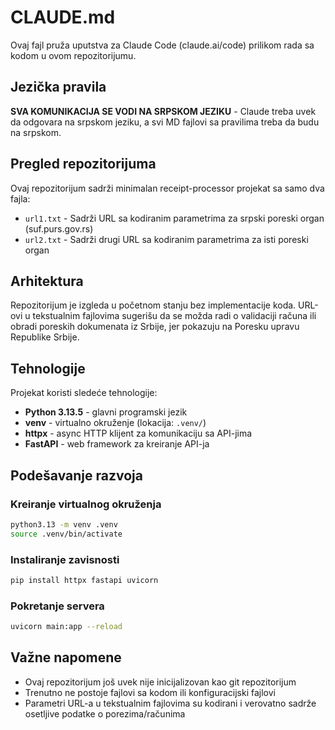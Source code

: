 # CLAUDE.md

Ovaj fajl pruža uputstva za Claude Code (claude.ai/code) prilikom rada sa kodom u ovom repozitorijumu.

## Jezička pravila

**SVA KOMUNIKACIJA SE VODI NA SRPSKOM JEZIKU** - Claude treba uvek da odgovara na srpskom jeziku, a svi MD fajlovi sa pravilima treba da budu na srpskom.

## Pregled repozitorijuma

Ovaj repozitorijum sadrži minimalan receipt-processor projekat sa samo dva fajla:
- `url1.txt` - Sadrži URL sa kodiranim parametrima za srpski poreski organ (suf.purs.gov.rs)
- `url2.txt` - Sadrži drugi URL sa kodiranim parametrima za isti poreski organ

## Arhitektura

Repozitorijum je izgleda u početnom stanju bez implementacije koda. URL-ovi u tekstualnim fajlovima sugerišu da se možda radi o validaciji računa ili obradi poreskih dokumenata iz Srbije, jer pokazuju na Poresku upravu Republike Srbije.

## Tehnologije

Projekat koristi sledeće tehnologije:
- **Python 3.13.5** - glavni programski jezik
- **venv** - virtualno okruženje (lokacija: `.venv/`)
- **httpx** - async HTTP klijent za komunikaciju sa API-jima
- **FastAPI** - web framework za kreiranje API-ja

## Podešavanje razvoja

### Kreiranje virtualnog okruženja
```bash
python3.13 -m venv .venv
source .venv/bin/activate
```

### Instaliranje zavisnosti
```bash
pip install httpx fastapi uvicorn
```

### Pokretanje servera
```bash
uvicorn main:app --reload
```

## Važne napomene

- Ovaj repozitorijum još uvek nije inicijalizovan kao git repozitorijum
- Trenutno ne postoje fajlovi sa kodom ili konfiguracijski fajlovi  
- Parametri URL-a u tekstualnim fajlovima su kodirani i verovatno sadrže osetljive podatke o porezima/računima